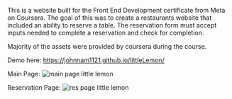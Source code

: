 This is a website built for the Front End Development certificate from Meta on Coursera. The goal of this was to create a restaurants website that included an ability to reserve a table. The reservation form must accept inputs needed to complete a reservation and check for completion. 

Majority of the assets were provided by coursera during the course.

Demo here: https://johnnam1121.github.io/littleLemon/

Main Page:
![main page little lemon](https://user-images.githubusercontent.com/103802577/221035939-5144ef96-5bc2-402d-b7b2-cbf62c7f8c88.png)

Reservation Page:
![res page little lemon](https://user-images.githubusercontent.com/103802577/221035950-a9ef6f48-eb11-440e-8a67-a28980410aff.png)
